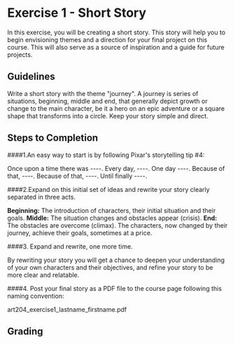 # Exercise 1 - Short Story

In this exercise, you will be creating a short story. This story will help you to begin envisioning themes and a direction for your final project on this course. This will also serve as a source of inspiration and a guide for future projects.

## Guidelines

Write a short story with the theme "journey". A journey is series of situations, beginning, middle and end, that generally depict growth or change to the main character, be it a hero on an epic adventure or a square shape that transforms into a circle. Keep your story simple and direct.

## Steps to Completion

####1.An easy way to start is by following Pixar's storytelling tip #4:

Once upon a time there was ----.
Every day, ----.
One day ----.
Because of that, ----.
Because of that, ----.
Until finally ----.

####2.Expand on this initial set of ideas and rewrite your story clearly separated in three acts.

**Beginning:** The introduction of characters, their initial situation and their goals.
**Middle:** The situation changes and obstacles appear (crisis).
**End:** The obstacles are overcome (climax). The characters, now changed by their journey, achieve their goals, sometimes at a price.

####3. Expand and rewrite, one more time.

By rewriting your story you will get a chance to deepen your understanding of your own characters and their objectives, and refine your story to be more clear and relatable.

####4. Post your final story as a PDF file to the course page following this naming convention:

art204_exercise1_lastname_firstname.pdf

## Grading



